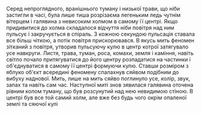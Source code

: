 Серед непроглядного, вранішнього туману і низької трави, що ніби застигли в часі, була лише тиша розрізаєма легеньким ледь чутнім вітерцем і галявина з невисоким холмом в самому її центрі. Якщо придивитися до холма складалося відчуття ніби повітря над ним пульсує і закручується в спіраль. З кожною секундою пульсація ставала все більш чіткою, а потік повітря прискорювався. В якусь мить феномен зітканий з повітря, утворив пульсуючу кулю в центр котрої затягувало усе навкруги. Листя, трава, туман, роса, комахи, земля і каміння, навіть світло почало притягуватися до його центру розпадатися на частинки і об'єднуватися в самому її центрі формуючи кулю. Ставши розміром з яблуко об'єкт всередині феномену спалахнув сяйвом подібним до вибуху наднової. Мить, лише на мить сяйво поглинуло усе, колір, звук, запах та навіть сам час. Наступної миті знов зявилася галявина оточена рівним колом туману, що був розсунутий над нею невидимою стіною. В центрі був все той самий холм, але вже без будь чого окрім опаленої землі та сяючої кулі